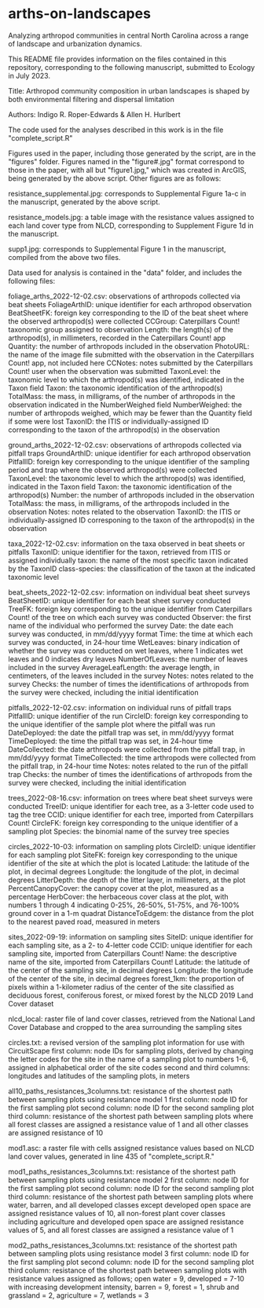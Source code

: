 # arths-on-landscapes
Analyzing arthropod communities in central North Carolina across a range of landscape and urbanization dynamics.

This README file provides information on the files contained in this repository, corresponding to the following manuscript, submitted to Ecology in July 2023.

Title: Arthropod community composition in urban landscapes is shaped by both environmental filtering and dispersal limitation

Authors: Indigo R. Roper-Edwards & Allen H. Hurlbert

The code used for the analyses described in this work is in the file "complete_script.R"

Figures used in the paper, including those generated by the script, are in the "figures" folder. Figures named in the "figure#.jpg" format correspond to those in the paper, with all but "figure1.jpg," which was created in ArcGIS, being generated by the above script. Other figures are as follows:

resistance_supplemental.jpg: corresponds to Supplemental Figure 1a-c in the manuscript, generated by the above script.

resistance_models.jpg: a table image with the resistance values assigned to each land cover type from NLCD, corresponding to Supplement Figure 1d in the manuscript.

supp1.jpg: corresponds to Supplemental Figure 1 in the manuscript, compiled from the above two files.

Data used for analysis is contained in the "data" folder, and includes the following files:

foliage_arths_2022-12-02.csv: observations of arthropods collected via beat sheets
  FoliageArthID: unique identifier for each arthropod observation
  BeatSheetFK: foreign key corresponding to the ID of the beat sheet where the observed arthropod(s) were collected
  CCGroup: Caterpillars Count! taxonomic group assigned to observation
  Length: the length(s) of the arthropod(s), in millimeters, recorded in the Caterpillars Count! app
  Quantity: the number of arthropods included in the observation
  PhotoURL: the name of the image file submitted with the observation in the Caterpillars Count! app, not included here
  CCNotes: notes submitted by the Caterpillars Count! user when the observation was submitted
  TaxonLevel: the taxonomic level to which the arthropod(s) was identified, indicated in the Taxon field
  Taxon: the taxonomic identification of the arthropod(s)
  TotalMass: the mass, in milligrams, of the number of arthropods in the observation indicated in the NumberWeighed field
  NumberWeighed: the number of arthropods weighed, which may be fewer than the Quantity field if some were lost
  TaxonID: the ITIS or individually-assigned ID corresponding to the taxon of the arthropod(s) in the observation
  
ground_arths_2022-12-02.csv: observations of arthropods collected via pitfall traps
  GroundArthID: unique identifier for each arthropod observation
  PitfallID: foreign key corresponding to the unique identifier of the sampling period and trap where the observed arthropod(s) were collected
  TaxonLevel: the taxonomic level to which the arthropod(s) was identified, indicated in the Taxon field
  Taxon: the taxonomic identification of the arthropod(s)
  Number: the number of arthropods included in the observation
  TotalMass: the mass, in milligrams, of the arthropods included in the observation
  Notes: notes related to the observation
  TaxonID: the ITIS or individually-assigned ID corresponing to the taxon of the arthropod(s) in the observation
  
taxa_2022-12-02.csv: information on the taxa observed in beat sheets or pitfalls
  TaxonID: unique identifier for the taxon, retrieved from ITIS or assigned individually
  taxon: the name of the most specific taxon indicated by the TaxonID
  class-species: the classification of the taxon at the indicated taxonomic level
  
beat_sheets_2022-12-02.csv: information on individual beat sheet surveys
  BeatSheetID: unique identifier for each beat sheet survey conducted
  TreeFK: foreign key corresponding to the unique identifier from Caterpillars Count! of the tree on which each survey was conducted
  Observer: the first name of the individual who performed the survey
  Date: the date each survey was conducted, in mm/dd/yyyy format
  Time: the time at which each survey was conducted, in 24-hour time
  WetLeaves: binary indication of whether the survey was conducted on wet leaves, where 1 indicates wet leaves and 0 indicates dry leaves
  NumberOfLeaves: the number of leaves included in the survey
  AverageLeafLength: the average length, in centimeters, of the leaves included in the survey
  Notes: notes related to the survey
  Checks: the number of times the identifications of arthropods from the survey were checked, including the initial identification
  
pitfalls_2022-12-02.csv: information on individual runs of pitfall traps
  PitfallID: unique identifier of the run
  CircleID: foreign key corresponding to the unique identifier of the sample plot where the pitfall was run
  DateDeployed: the date the pitfall trap was set, in mm/dd/yyyy format
  TimeDeployed: the time the pitfall trap was set, in 24-hour time
  DateCollected: the date arthropods were collected from the pitfall trap, in mm/dd/yyyy format
  TimeCollected: the time arthropods were collected from the pitfall trap, in 24-hour time
  Notes: notes related to the run of the pitfall trap
  Checks: the number of times the identifications of arthropods from the survey were checked, including the initial identification
  
trees_2022-08-16.csv: information on trees where beat sheet surveys were conducted
  TreeID: unique identifier for each tree, as a 3-letter code used to tag the tree
  CCID: unique identifier for each tree, imported from Caterpillars Count!
  CircleFK: foreign key corresponding to the unique identifier of a sampling plot
  Species: the binomial name of the survey tree species
  
circles_2022-10-03: information on sampling plots
  CircleID: unique identifier for each sampling plot
  SiteFK: foreign key corresponding to the unique identifier of the site at which the plot is located
  Latitude: the latitude of the plot, in decimal degrees
  Longitude: the longitude of the plot, in decimal degrees
  LitterDepth: the depth of the litter layer, in millimeters, at the plot
  PercentCanopyCover: the canopy cover at the plot, measured as a percentage
  HerbCover: the herbaceous cover class at the plot, with numbers 1 through 4 indicating 0-25%, 26-50%, 51-75%, and 76-100% ground cover in a 1-m quadrat
  DistanceToEdgem: the distance from the plot to the nearest paved road, measured in meters
  
sites_2022-09-19: information on sampling sites
  SiteID: unique identifier for each sampling site, as a 2- to 4-letter code
  CCID: unique identifier for each sampling site, imported from Caterpillars Count!
  Name: the descriptive name of the site, imported from Caterpillars Count!
  Latitude: the latitude of the center of the sampling site, in decimal degrees
  Longitude: the longitude of the center of the site, in decimal degrees
  forest_1km: the proportion of pixels within a 1-kilometer radius of the center of the site classified as deciduous forest, coniferous forest, or mixed forest by the NLCD 2019 Land Cover dataset
  
nlcd_local: raster file of land cover classes, retrieved from the National Land Cover Database and cropped to the area surrounding the sampling sites

circles.txt: a revised version of the sampling plot information for use with CircuitScape
  first column: node IDs for sampling plots, derived by changing the letter codes for the site in the name of a sampling plot to numbers 1-6, assigned in alphabetical order of the site codes
  second and third columns: longitudes and latitudes of the sampling plots, in meters
  
all10_paths_resistances_3columns.txt: resistance of the shortest path between sampling plots using resistance model 1
  first column: node ID for the first sampling plot
  second column: node ID for the second sampling plot
  third column: resistance of the shortest path between sampling plots where all forest classes are assigned a resistance value of 1 and all other classes are assigned resistance of 10
  
mod1.asc: a raster file with cells assigned resistance values based on NLCD land cover values, generated in line 435 of "complete_script.R."

mod1_paths_resistances_3columns.txt: resistance of the shortest path between sampling plots using resistance model 2
  first column: node ID for the first sampling plot
  second column: node ID for the second sampling plot
  third column: resistance of the shortest path between sampling plots where water, barren, and all developed classes except developed open space are assigned resistance values of 10, all non-forest plant cover classes including agriculture and developed open space are assigned resistance values of 5, and all forest classes are assigned a resistance value of 1
  

mod2_paths_resistances_3columns.txt: resistance of the shortest path between sampling plots using resistance model 3
  first column: node ID for the first sampling plot
  second column: node ID for the second sampling plot
  third column: resistance of the shortest path between sampling plots with resistance values assigned as follows; open water = 9, developed = 7-10 with increasing development intensity, barren = 9, forest = 1, shrub and grassland = 2, agriculture = 7, wetlands = 3